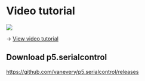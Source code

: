 # Video tutorial

<a href="https://vimeo.com/305182131"><img src="https://julien-drochon.net/wp_lessons/wp-content/uploads/2018/12/screenshot%204.png" target="_blank" /></a>

&rarr; <a href="https://vimeo.com/305182131">View video tutorial</a>

## Download p5.serialcontrol
https://github.com/vanevery/p5.serialcontrol/releases
